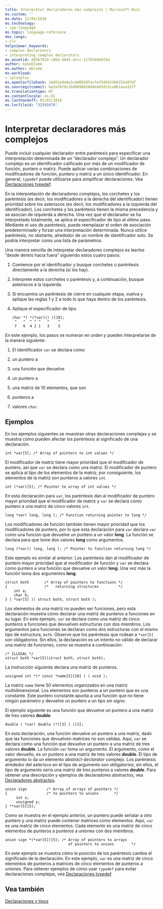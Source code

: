 ```yaml
---
title: Interpretar declaradores más complejos | Microsoft Docs
ms.custom: ''
ms.date: 11/04/2016
ms.technology:
- cpp-language
ms.topic: language-reference
dev_langs:
- C++
helpviewer_keywords:
- complex declarators
- interpreting complex declarators
ms.assetid: dd5b7019-c86d-4645-a5cc-21f834de6f4a
author: mikeblome
ms.author: mblome
ms.workload:
- cplusplus
ms.openlocfilehash: 2dd51e4e8a3c6805b9facfef54565368252e87df
ms.sourcegitcommit: be2a7679c2bd80968204dee03d13ca961eaa31ff
ms.translationtype: HT
ms.contentlocale: es-ES
ms.lasthandoff: 05/03/2018
ms.locfileid: "32391670"
---
```

# <a name="interpreting-more-complex-declarators"></a>Interpretar declaradores más complejos
Puede incluir cualquier declarador entre paréntesis para especificar una interpretación determinada de un “declarador complejo”. Un declarador complejo es un identificador calificado por más de un modificador de función, puntero o matriz. Puede aplicar varias combinaciones de modificadores de función, puntero y matriz a un único identificador. En general, `typedef` puede utilizarse para simplificar declaraciones. Vea [Declaraciones typedef](../c-language/typedef-declarations.md).  
  
 En la interpretación de declaradores complejos, los corchetes y los paréntesis (es decir, los modificadores a la derecha del identificador) tienen prioridad sobre los asteriscos (es decir, los modificadores a la izquierda del identificador). Los corchetes y los paréntesis tienen la misma precedencia y se asocian de izquierda a derecha. Una vez que el declarador se ha interpretado totalmente, se aplica el especificador de tipo al último paso. Mediante el uso de paréntesis, puede reemplazar el orden de asociación predeterminado y forzar una interpretación determinada. Nunca utilice paréntesis, no obstante, alrededor de un nombre de identificador solo. Se podría interpretar como una lista de parámetros.  
  
 Una manera sencilla de interpretar declaradores complejos es leerlos “desde dentro hacia fuera” siguiendo estos cuatro pasos:  
  
1.  Comience por el identificador y busque corchetes o paréntesis directamente a la derecha (si los hay).  
  
2.  Interprete estos corchetes o paréntesis y, a continuación, busque asteriscos a la izquierda.  
  
3.  Si encuentra un paréntesis de cierre en cualquier etapa, vuelva y aplique las reglas 1 y 2 a todo lo que haya dentro de los paréntesis.  
  
4.  Aplique el especificador de tipo.  
  
    ```  
    char *( *(*var)() )[10];  
     ^   ^  ^ ^ ^   ^    ^  
     7   6  4 2 1   3    5  
    ```  
  
En este ejemplo, los pasos se numeran en orden y pueden interpretarse de la manera siguiente:  
  
1.  El identificador `var` se declara como  
  
2.  un puntero a  
  
3.  una función que devuelve  
  
4.  un puntero a  
  
5.  una matriz de 10 elementos, que son  
  
6.  punteros a  
  
7.  valores `char`.  
  
## <a name="examples"></a>Ejemplos  
 En los ejemplos siguientes se muestran otras declaraciones complejas y se muestra cómo pueden afectar los paréntesis al significado de una declaración.  
  
```  
int *var[5]; /* Array of pointers to int values */  
```  
  
 El modificador de matriz tiene mayor prioridad que el modificador de puntero, así que `var` se declara como una matriz. El modificador de puntero se aplica al tipo de los elementos de la matriz; por consiguiente, los elementos de la matriz son punteros a valores `int`.  
  
```  
int (*var)[5]; /* Pointer to array of int values */  
```  
  
 En esta declaración para `var`, los paréntesis dan al modificador de puntero mayor prioridad que el modificador de matriz y `var` se declara como puntero a una matriz de cinco valores `int`.  
  
```  
long *var( long, long ); /* Function returning pointer to long */  
```  
  
 Los modificadores de función también tienen mayor prioridad que los modificadores de puntero, por lo que esta declaración para `var` declara `var` como una función que devuelve un puntero a un valor **long**. La función se declara para que tome dos valores **long** como argumentos.  
  
```  
long (*var)( long, long ); /* Pointer to function returning long */  
```  
  
 Este ejemplo es similar al anterior. Los paréntesis dan al modificador de puntero mayor prioridad que al modificador de función y `var` se declara como puntero a una función que devuelve un valor **long**. Una vez más la función toma dos argumentos **long**.  
  
```  
struct both       /* Array of pointers to functions */  
{                 /*   returning structures         */  
    int a;  
    char b;  
} ( *var[5] )( struct both, struct both );  
```  
  
 Los elementos de una matriz no pueden ser funciones, pero esta declaración muestra cómo declarar una matriz de punteros a funciones en su lugar. En este ejemplo, `var` se declara como una matriz de cinco punteros a funciones que devuelven estructuras con dos miembros. Los argumentos para funciones se declaran como dos estructuras con el mismo tipo de estructura, `both`. Observe que los paréntesis que rodean a `*var[5]` son obligatorios. Sin ellos, la declaración es un intento no válido de declarar una matriz de funciones, como se muestra a continuación:  
  
```  
/* ILLEGAL */  
struct both *var[5](struct both, struct both);  
```  
  
 La instrucción siguiente declara una matriz de punteros.  
  
```  
unsigned int *(* const *name[5][10] ) ( void );  
```  
  
 La matriz `name` tiene 50 elementos organizados en una matriz multidimensional. Los elementos son punteros a un puntero que es una constante. Este puntero constante apunta a una función que no tiene ningún parámetro y devuelve un puntero a un tipo sin signo.  
  
 El ejemplo siguiente es una función que devuelve un puntero a una matriz de tres valores **double**.  
  
```  
double ( *var( double (*)[3] ) )[3];  
```  
  
 En esta declaración, una función devuelve un puntero a una matriz, dado que las funciones que devuelven matrices no son válidas. Aquí, `var` se declara como una función que devuelve un puntero a una matriz de tres valores **double**. La función `var` toma un argumento. El argumento, como el valor devuelto, es un puntero a una matriz de tres valores **double**. El tipo de argumento lo da un elemento *abstract-declarator* complejo. Los paréntesis alrededor del asterisco en el tipo de argumento son obligatorios; sin ellos, el tipo de argumento sería una matriz de tres punteros a valores **double**. Para obtener una descripción y ejemplos de declaradores abstractos, vea [Declaradores abstractos](../c-language/c-abstract-declarators.md).  
  
```  
union sign         /* Array of arrays of pointers */  
{                  /* to pointers to unions       */  
     int x;  
     unsigned y;  
} **var[5][5];  
```  
  
 Como se muestra en el ejemplo anterior, un puntero puede señalar a otro puntero y una matriz puede contener matrices como elementos. Aquí, `var` es una matriz de cinco elementos. Cada elemento es una matriz de cinco elementos de punteros a punteros a uniones con dos miembros.  
  
```  
union sign *(*var[5])[5]; /* Array of pointers to arrays  
                             of pointers to unions        */  
```  
  
 En este ejemplo se muestra cómo la posición de los paréntesis cambia el significado de la declaración. En este ejemplo, `var` es una matriz de cinco elementos de punteros a matrices de cinco elementos de punteros a uniones. Para obtener ejemplos de cómo usar `typedef` para evitar declaraciones complejas, vea [Declaraciones typedef](../c-language/typedef-declarations.md).  
  
## <a name="see-also"></a>Vea también  
 [Declaraciones y tipos](../c-language/declarations-and-types.md)
